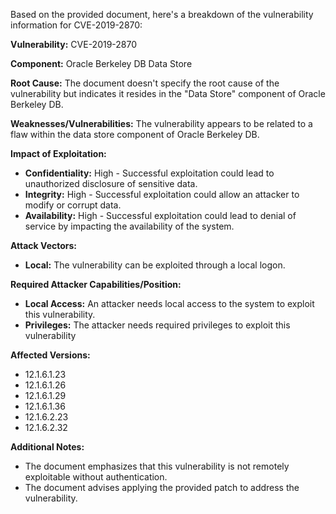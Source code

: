 Based on the provided document, here's a breakdown of the vulnerability information for CVE-2019-2870:

**Vulnerability:** CVE-2019-2870

**Component:** Oracle Berkeley DB Data Store

**Root Cause:** The document doesn't specify the root cause of the vulnerability but indicates it resides in the "Data Store" component of Oracle Berkeley DB.

**Weaknesses/Vulnerabilities:** The vulnerability appears to be related to a flaw within the data store component of Oracle Berkeley DB.

**Impact of Exploitation:**
*   **Confidentiality:** High - Successful exploitation could lead to unauthorized disclosure of sensitive data.
*   **Integrity:** High - Successful exploitation could allow an attacker to modify or corrupt data.
*   **Availability:** High - Successful exploitation could lead to denial of service by impacting the availability of the system.

**Attack Vectors:**
*   **Local:** The vulnerability can be exploited through a local logon.

**Required Attacker Capabilities/Position:**
*   **Local Access:** An attacker needs local access to the system to exploit this vulnerability.
*   **Privileges:** The attacker needs required privileges to exploit this vulnerability

**Affected Versions:**
*   12.1.6.1.23
*   12.1.6.1.26
*   12.1.6.1.29
*   12.1.6.1.36
*   12.1.6.2.23
*   12.1.6.2.32

**Additional Notes:**

*   The document emphasizes that this vulnerability is not remotely exploitable without authentication.
*   The document advises applying the provided patch to address the vulnerability.